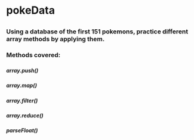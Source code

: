 # pokeData
##
### Using a database of the first 151 pokemons, practice different array methods by applying them.
#####
### Methods covered:
###
##### array.push()
##### array.map()
##### array.filter()
##### array.reduce()
#####
##### parseFloat()
